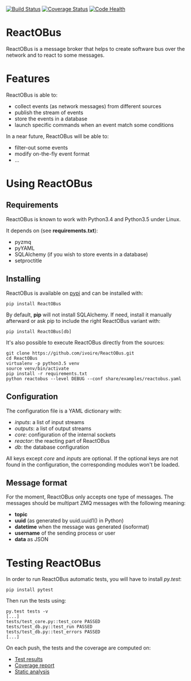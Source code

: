 [![Build Status](https://travis-ci.org/ivoire/ReactOBus.svg?branch=master)](https://travis-ci.org/ivoire/ReactOBus) [![Coverage Status](https://coveralls.io/repos/github/ivoire/ReactOBus/badge.svg?branch=master)](https://coveralls.io/github/ivoire/ReactOBus?branch=master) [![Code Health](https://landscape.io/github/ivoire/ReactOBus/master/landscape.svg?style=flat)](https://landscape.io/github/ivoire/ReactOBus/master)

ReactOBus
========

ReactOBus is a message broker that helps to create software bus over the network
and to react to some messages.


Features
========

ReactOBus is able to:

* collect events (as network messages) from different sources
* publish the stream of events
* store the events in a database
* launch specific commands when an event match some conditions


In a near future, ReactOBus will be able to:

* filter-out some events
* modify on-the-fly event format
* ...


Using ReactOBus
===============

Requirements
------------

ReactOBus is known to work with Python3.4 and Python3.5 under Linux.

It depends on (see **requirements.txt**):

* pyzmq
* pyYAML
* SQLAlchemy (if you wish to store events in a database)
* setproctitle


Installing
----------

ReactOBus is available on [pypi](https://pypi.python.org/pypi/ReactOBus) and
can be installed with:

    pip install ReactOBus

By default, **pip** will not install SQLAlchemy. If need, install it manually
afterward or ask pip to include the right ReactOBus variant with:

    pip install ReactOBus[db]

It's also possible to execute ReactOBus directly from the sources:

    git clone https://github.com/ivoire/ReactOBus.git
    cd ReactOBus
    virtualenv -p python3.5 venv
    source venv/bin/activate
    pip install -r requirements.txt
    python reactobus --level DEBUG --conf share/examples/reactobus.yaml


Configuration
-------------

The configuration file is a YAML dictionary with:

* *inputs*: a list of input streams
* *outputs*: a list of output streams
* *core*: configuration of the internal sockets
* *reactor*: the reacting part of ReactOBus
* *db*: the database configuration

All keys except *core* and *inputs* are optional. If the optional keys are not
found in the configuration, the corresponding modules won't be loaded.


Message format
--------------

For the moment, ReactOBus only accepts one type of messages. The messages
should be multipart ZMQ messages with the following meaning:

* **topic**
* **uuid** (as generated by uuid.uuid1() in Python)
* **datetime** when the message was generated (isoformat)
* **username** of the sending process or user
* **data** as JSON


Testing ReactOBus
=================

In order to run ReactOBus automatic tests, you will have to install *py.test*:

    pip install pytest

Then run the tests using:

    py.test tests -v
    [...]
    tests/test_core.py::test_core PASSED
    tests/test_db.py::test_run PASSED
    tests/test_db.py::test_errors PASSED
    [...]

On each push, the tests and the coverage are computed on:

* [Test results](https://travis-ci.org/ivoire/ReactOBus)
* [Coverage report](https://coveralls.io/github/ivoire/ReactOBus)
* [Static analysis](https://landscape.io/github/ivoire/ReactOBus)
